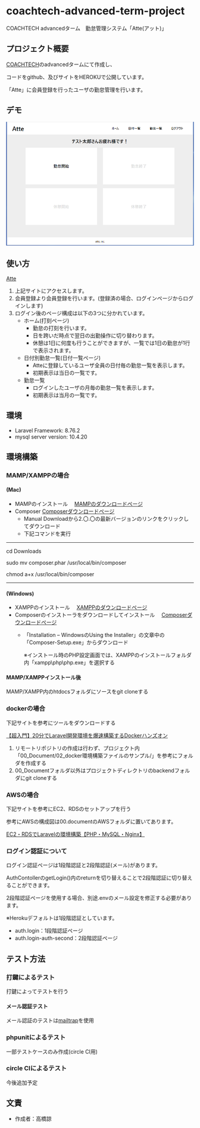 # coachtech-advanced-term-project
COACHTECH advancedターム　勤怠管理システム「Atte(アット)」

## プロジェクト概要
[COACHTECH](https://coachtech.site/)のadvancedタームにて作成し、

コードをgithub、及びサイトをHEROKUで公開しています。

「Atte」に会員登録を行ったユーザの勤怠管理を行います。

## デモ
![デモ](./image.png)

## 使い方
[Atte](http://warm-gorge-44259.herokuapp.com/)

1. 上記サイトにアクセスします。
2. 会員登録より会員登録を行います。(登録済の場合、ログインページからログインします)
3. ログイン後のページ構成は以下の3つに分かれています。
    * ホーム(打刻ページ)
        * 勤怠の打刻を行います。
        * 日を跨いだ時点で翌日の出勤操作に切り替わります。
        * 休憩は1日に何度も行うことができますが、一覧では1日の勤怠が1行で表示されます。 
    * 日付別勤怠一覧(日付一覧ページ)
        * Atteに登録しているユーザ全員の日付毎の勤怠一覧を表示します。
        * 初期表示は当日の一覧です。
    * 勤怠一覧
        * ログインしたユーザの月毎の勤怠一覧を表示します。
        * 初期表示は当月の一覧です。

## 環境
* Laravel Framework: 8.76.2
* mysql server version: 10.4.20

## 環境構築
### MAMP/XAMPPの場合
#### (Mac)
* MAMPのインストール
　[MAMPのダウンロードページ](https://www.mamp.info/en/downloads/)
* Composer
   [Composerダウンロードページ](https://getcomposer.org/download/)
   * Manual Downloadから2.〇.〇の最新バージョンのリンクをクリックしてダウンロード
   * 下記コマンドを実行

------------------------------------------

 cd Downloads
 
 sudo mv composer.phar /usr/local/bin/composer
 
 chmod a+x /usr/local/bin/composer

------------------------------------------

#### (Windows)
* XAMPPのインストール
　[XAMPPのダウンロードページ](https://www.apachefriends.org/jp/index.html)
* Composerのインストーラをダウンロードしてインストール
　[Composerダウンロードページ](https://getcomposer.org/doc/00-intro.md#installation-windows)
   * 「Installation – WindowsのUsing the Installer」の文章中の「Composer-Setup.exe」からダウンロード

     ※インストール時のPHP設定画面では、XAMPPのインストールフォルダ内「xampp\php\php.exe」を選択する

#### MAMP/XAMPPインストール後
MAMP/XAMPP内のhtdocsフォルダにソースをgit cloneする

### dockerの場合
下記サイトを参考にツールをダウンロードする

[【超入門】20分でLaravel開発環境を爆速構築するDockerハンズオン](https://qiita.com/ucan-lab/items/56c9dc3cf2e6762672f4)

1. リモートリポジトリの作成は行わず、プロジェクト内「00_Document/02_docker環境構築ファイルのサンプル/」を参考にフォルダを作成する
2. 00_Documentフォルダ以外はプロジェクトディレクトリのbackendフォルダにgit cloneする

### AWSの場合
下記サイトを参考にEC2、RDSのセットアップを行う

参考にAWSの構成図は00.documentのAWSフォルダに置いてあります。

[EC2・RDSでLaravelの環境構築【PHP・MySQL・Nginx】](https://qiita.com/yuta_sawamura/items/e925ac687eddfef359fa)

### ログイン認証について
ログイン認証ページは1段階認証と2段階認証(メール)があります。

AuthContollerのgetLogin()内のreturnを切り替えることで2段階認証に切り替えることができます。

2段階認証ページを使用する場合、別途.envのメール設定を修正する必要があります。

※Herokuデフォルトは1段階認証としています。

* auth.login：1段階認証ページ
* auth.login-auth-second：2段階認証ページ

## テスト方法
### 打鍵によるテスト
打鍵によってテストを行う
#### メール認証テスト
メール認証のテストは[mailtrap](https://mailtrap.io/)を使用

### phpunitによるテスト
一部テストケースのみ作成(circle CI用)

### circle CIによるテスト
今後追加予定

## 文責
* 作成者：高橋諒
